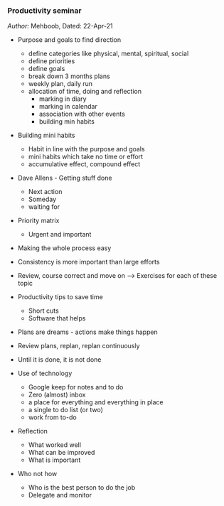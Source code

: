 ### Productivity seminar
_Author:_ Mehboob, Dated: 22-Apr-21

* Purpose and goals to find direction
    - define categories like physical, mental, spiritual, social
    - define priorities 
    - define goals 
    - break down 3 months plans
    - weekly plan, daily run
    - allocation of time, doing and reflection
        - marking in diary
        - marking in calendar
        - association with other events
        - building min habits

* Building mini habits
    - Habit in line with the purpose and goals
    - mini habits which take no time or effort
    - accumulative effect, compound effect

* Dave Allens - Getting stuff done
    - Next action 
    - Someday
    - waiting for

* Priority matrix 
    - Urgent and important

* Making the whole process easy 
* Consistency is more important than large efforts

* Review, course correct and move on
--> Exercises for each of these topic

* Productivity tips to save time
    - Short cuts
    - Software that helps 

* Plans are dreams - actions make things happen
* Review plans, replan, replan continuously 

* Until it is done, it is not done

* Use of technology 
    - Google keep for notes and to do
    - Zero (almost) inbox
    - a place for everything and everything in place
    - a single to do list (or two)
    - work from to-do

* Reflection 
    - What worked well 
    - What can be improved
    - What is important

* Who not how 
    - Who is the best person to do the job
    - Delegate and monitor

